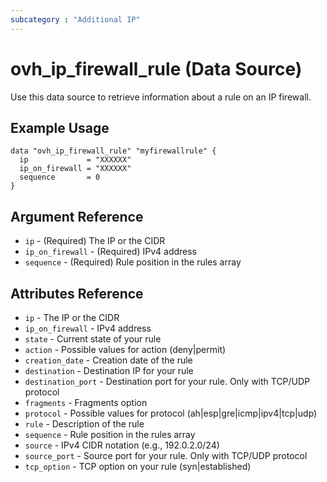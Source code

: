 ```yaml
---
subcategory : "Additional IP"
---
```


# ovh_ip_firewall_rule (Data Source)

Use this data source to retrieve information about a rule on an IP firewall.

## Example Usage

```hcl
data "ovh_ip_firewall_rule" "myfirewallrule" {
  ip             = "XXXXXX"
  ip_on_firewall = "XXXXXX"
  sequence       = 0
}
```

## Argument Reference

* `ip` - (Required) The IP or the CIDR
* `ip_on_firewall` - (Required) IPv4 address
* `sequence` - (Required) Rule position in the rules array

## Attributes Reference

* `ip` - The IP or the CIDR
* `ip_on_firewall` - IPv4 address
* `state` - Current state of your rule
* `action` - Possible values for action (deny|permit)
* `creation_date` - Creation date of the rule
* `destination` - Destination IP for your rule
* `destination_port` - Destination port for your rule. Only with TCP/UDP protocol
* `fragments` - Fragments option
* `protocol` - Possible values for protocol (ah|esp|gre|icmp|ipv4|tcp|udp)
* `rule` - Description of the rule
* `sequence` - Rule position in the rules array
* `source` - IPv4 CIDR notation (e.g., 192.0.2.0/24)
* `source_port` - Source port for your rule. Only with TCP/UDP protocol
* `tcp_option` - TCP option on your rule (syn|established)